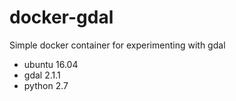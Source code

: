 # docker-gdal
Simple docker container for experimenting with gdal

- ubuntu 16.04
- gdal 2.1.1
- python 2.7
